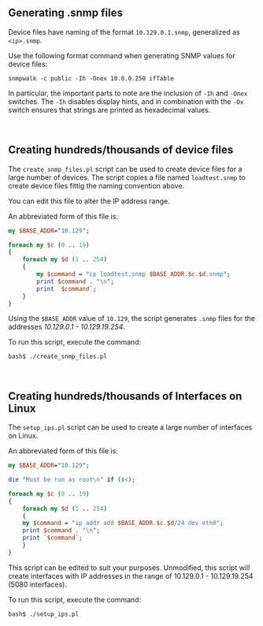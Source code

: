 ## Generating .snmp files
Device files have naming of the format ``10.129.0.1.snmp``, generalized as ``<ip>.snmp``.

Use the following format command when generating SNMP values for device files:
```shell
snmpwalk -c public -Ih -Onex 10.0.0.250 ifTable
```
In particular, the important parts to note are the inclusion of ``-Ih`` and ``-Onex`` switches.  The ``-Ih``
disables display hints, and in combination with the ``-Ox`` switch ensures that strings are printed as
hexadecimal values.


<p>&nbsp;<p></p>

## Creating hundreds/thousands of device files

The ``create_snmp_files.pl`` script can be used to create device files for a large number of devices.
The script copies a file named ``loadtest.snmp`` to create device files fittig the naming convention above.

You can edit this file to alter the IP address range.

An abbreviated form of this file is:
```perl
my $BASE_ADDR="10.129";

foreach my $c (0 .. 19)
{
    foreach my $d (1 .. 254)
    {
        my $command = "cp loadtest.snmp $BASE_ADDR.$c.$d.snmp";
        print $command . "\n";
        print `$command`;
    }
}
```
Using the ``$BASE_ADDR`` value of ``10.129``, the script generates ``.snmp`` files for the addresses *10.129.0.1 - 10.129.19.254*.

To run this script, execute the command:
```shell
bash$ ./create_snmp_files.pl
```

<p>&nbsp;<p></p>

## Creating hundreds/thousands of Interfaces on Linux

The ``setup_ips.pl`` script can be used to create a large number of interfaces on Linux.

An abbreviated form of this file is:
```perl
my $BASE_ADDR="10.129";

die "Must be run as root\n" if ($<);

foreach my $c (0 .. 19)
{
    foreach my $d (1 .. 254)
    {
    my $command = "ip addr add $BASE_ADDR.$c.$d/24 dev eth0";
    print $command . "\n";
    print `$command`;
    }
}
```
This script can be edited to suit your purposes.  Unmodified, this script will create interfaces with IP addresses
in the range of 10.129.0.1 - 10.129.19.254 (5080 interfaces).

To run this script, execute the command:
```shell
bash$ ./setup_ips.pl
```

